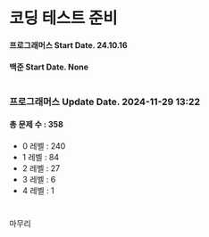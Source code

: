 # 코딩 테스트 준비

#### 프로그래머스 Start Date. 24.10.16
#### 백준 Start Date. None

# 
### 프로그래머스 Update Date. 2024-11-29 13:22
#### 총 문제 수 : 358
- 0 레벨 : 240
- 1 레벨 : 84
- 2 레벨 : 27
- 3 레벨 : 6
- 4 레벨 : 1

# 
마무리

# 

